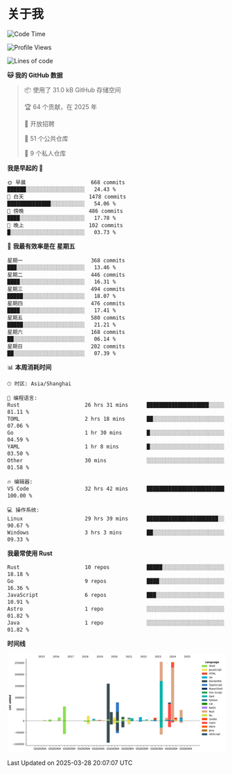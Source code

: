 # 关于我

<!--START_SECTION:waka-->
![Code Time](http://img.shields.io/badge/Code%20Time-3%2C607%20hrs%2028%20mins-blue)

![Profile Views](http://img.shields.io/badge/%E4%B8%AA%E4%BA%BA%E8%B5%84%E6%96%99%E8%A7%82%E7%9C%8B%E6%AC%A1%E6%95%B0-0-blue)

![Lines of code](https://img.shields.io/badge/%E4%BB%8E%E3%80%8CHello%20World%E3%80%8D%E8%B5%B7%E6%88%91%E5%B7%B2%E7%BB%8F%E5%86%99%E4%BA%86-1.1%20million%20%E8%A1%8C%E4%BB%A3%E7%A0%81-blue)

**🐱 我的 GitHub 数据** 

> 📦  使用了 31.0 kB GitHub 存储空间 
 > 
> 🏆 64 个贡献，在 2025 年
 > 
> 💼 开放招聘
 > 
> 📜 51 个公共仓库 
 > 
> 🔑 9 个私人仓库 
 > 
**我是早起的 🐤** 

```text
🌞 早晨                     668 commits         ██████░░░░░░░░░░░░░░░░░░░   24.43 % 
🌆 白天                     1478 commits        ██████████████░░░░░░░░░░░   54.06 % 
🌃 傍晚                     486 commits         ████░░░░░░░░░░░░░░░░░░░░░   17.78 % 
🌙 晚上                     102 commits         █░░░░░░░░░░░░░░░░░░░░░░░░   03.73 % 
```
📅 **我最有效率是在 星期五** 

```text
星期一                      368 commits         ███░░░░░░░░░░░░░░░░░░░░░░   13.46 % 
星期二                      446 commits         ████░░░░░░░░░░░░░░░░░░░░░   16.31 % 
星期三                      494 commits         █████░░░░░░░░░░░░░░░░░░░░   18.07 % 
星期四                      476 commits         ████░░░░░░░░░░░░░░░░░░░░░   17.41 % 
星期五                      580 commits         █████░░░░░░░░░░░░░░░░░░░░   21.21 % 
星期六                      168 commits         ██░░░░░░░░░░░░░░░░░░░░░░░   06.14 % 
星期日                      202 commits         ██░░░░░░░░░░░░░░░░░░░░░░░   07.39 % 
```


📊 **本周消耗时间** 

```text
🕑︎ 时区: Asia/Shanghai

💬 编程语言: 
Rust                     26 hrs 31 mins      ████████████████████░░░░░   81.11 % 
TOML                     2 hrs 18 mins       ██░░░░░░░░░░░░░░░░░░░░░░░   07.06 % 
Go                       1 hr 30 mins        █░░░░░░░░░░░░░░░░░░░░░░░░   04.59 % 
YAML                     1 hr 8 mins         █░░░░░░░░░░░░░░░░░░░░░░░░   03.50 % 
Other                    30 mins             ░░░░░░░░░░░░░░░░░░░░░░░░░   01.58 % 

🔥 编辑器: 
VS Code                  32 hrs 42 mins      █████████████████████████   100.00 % 

💻 操作系统: 
Linux                    29 hrs 39 mins      ███████████████████████░░   90.67 % 
Windows                  3 hrs 3 mins        ██░░░░░░░░░░░░░░░░░░░░░░░   09.33 % 
```

**我最常使用 Rust** 

```text
Rust                     10 repos            █████░░░░░░░░░░░░░░░░░░░░   18.18 % 
Go                       9 repos             ████░░░░░░░░░░░░░░░░░░░░░   16.36 % 
JavaScript               6 repos             ███░░░░░░░░░░░░░░░░░░░░░░   10.91 % 
Astro                    1 repo              ░░░░░░░░░░░░░░░░░░░░░░░░░   01.82 % 
Java                     1 repo              ░░░░░░░░░░░░░░░░░░░░░░░░░   01.82 % 
```



**时间线**

![Lines of Code chart](https://raw.githubusercontent.com/catusax/catusax/master/assets/bar_graph.png)


 Last Updated on 2025-03-28 20:07:07 UTC
<!--END_SECTION:waka-->
